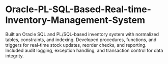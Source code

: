 # Oracle-PL-SQL-Based-Real-time-Inventory-Management-System
Built an Oracle SQL and PL/SQL-based inventory system with normalized tables, constraints, and indexing. Developed procedures, functions, and triggers for real-time stock updates, reorder checks, and reporting. Included audit logging, exception handling, and transaction control for data integrity.
